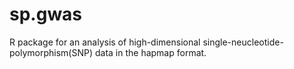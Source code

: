 # sp.gwas
R package for an analysis of high-dimensional single-neucleotide-polymorphism(SNP) data in the hapmap format.
